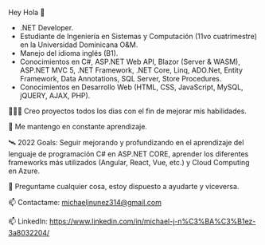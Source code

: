 Hey Hola 👋

- .NET Developer.
- Estudiante de Ingeniería en Sistemas y Computación (11vo cuatrimestre) en la Universidad Dominicana O&M.
- Manejo del idioma inglés (B1).
- Conocimientos en C#, ASP.NET Web API, Blazor (Server & WASM), ASP.NET MVC 5, .NET Framework, .NET Core, Linq, ADO.Net, Entity Framework, Data Annotations, SQL Server, Store Procedures.
- Conocimientos en Desarrollo Web (HTML, CSS, JavaScript, MySQL, jQUERY, AJAX, PHP).

👨🏽‍💻 Creo proyectos todos los dias con el fin de mejorar mis habilidades.

💬 Me mantengo en constante aprendizaje.

🛰 2022 Goals: Seguir mejorando y profundizando en el aprendizaje del lenguaje de programación C# en ASP.NET CORE, aprender los diferentes frameworks más utilizados (Angular, React, Vue, etc.) y Cloud Computing en Azure.

💬 Preguntame cualquier cosa, estoy dispuesto a ayudarte y viceversa.

📫 Contactame: michaeljnunez314@gmail.com

📫 LinkedIn: https://www.linkedin.com/in/michael-j-n%C3%BA%C3%B1ez-3a8032204/
